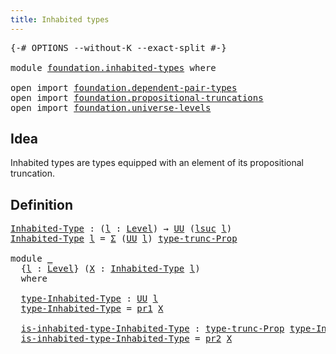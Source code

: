 ```yaml
---
title: Inhabited types
---
```


<pre class="Agda"><a id="41" class="Symbol">{-#</a> <a id="45" class="Keyword">OPTIONS</a> <a id="53" class="Pragma">--without-K</a> <a id="65" class="Pragma">--exact-split</a> <a id="79" class="Symbol">#-}</a>

<a id="84" class="Keyword">module</a> <a id="91" href="foundation.inhabited-types.html" class="Module">foundation.inhabited-types</a> <a id="118" class="Keyword">where</a>

<a id="125" class="Keyword">open</a> <a id="130" class="Keyword">import</a> <a id="137" href="foundation.dependent-pair-types.html" class="Module">foundation.dependent-pair-types</a>
<a id="169" class="Keyword">open</a> <a id="174" class="Keyword">import</a> <a id="181" href="foundation.propositional-truncations.html" class="Module">foundation.propositional-truncations</a>
<a id="218" class="Keyword">open</a> <a id="223" class="Keyword">import</a> <a id="230" href="foundation.universe-levels.html" class="Module">foundation.universe-levels</a>
</pre>
## Idea

Inhabited types are types equipped with an element of its propositional truncation.

## Definition

<pre class="Agda"><a id="Inhabited-Type"></a><a id="379" href="foundation.inhabited-types.html#379" class="Function">Inhabited-Type</a> <a id="394" class="Symbol">:</a> <a id="396" class="Symbol">(</a><a id="397" href="foundation.inhabited-types.html#397" class="Bound">l</a> <a id="399" class="Symbol">:</a> <a id="401" href="Agda.Primitive.html#597" class="Postulate">Level</a><a id="406" class="Symbol">)</a> <a id="408" class="Symbol">→</a> <a id="410" href="foundation-core.universe-levels.html#222" class="Primitive">UU</a> <a id="413" class="Symbol">(</a><a id="414" href="Agda.Primitive.html#780" class="Primitive">lsuc</a> <a id="419" href="foundation.inhabited-types.html#397" class="Bound">l</a><a id="420" class="Symbol">)</a>
<a id="422" href="foundation.inhabited-types.html#379" class="Function">Inhabited-Type</a> <a id="437" href="foundation.inhabited-types.html#437" class="Bound">l</a> <a id="439" class="Symbol">=</a> <a id="441" href="foundation-core.dependent-pair-types.html#502" class="Record">Σ</a> <a id="443" class="Symbol">(</a><a id="444" href="foundation-core.universe-levels.html#222" class="Primitive">UU</a> <a id="447" href="foundation.inhabited-types.html#437" class="Bound">l</a><a id="448" class="Symbol">)</a> <a id="450" href="foundation.propositional-truncations.html#2012" class="Function">type-trunc-Prop</a>

<a id="467" class="Keyword">module</a> <a id="474" href="foundation.inhabited-types.html#474" class="Module">_</a>
  <a id="478" class="Symbol">{</a><a id="479" href="foundation.inhabited-types.html#479" class="Bound">l</a> <a id="481" class="Symbol">:</a> <a id="483" href="Agda.Primitive.html#597" class="Postulate">Level</a><a id="488" class="Symbol">}</a> <a id="490" class="Symbol">(</a><a id="491" href="foundation.inhabited-types.html#491" class="Bound">X</a> <a id="493" class="Symbol">:</a> <a id="495" href="foundation.inhabited-types.html#379" class="Function">Inhabited-Type</a> <a id="510" href="foundation.inhabited-types.html#479" class="Bound">l</a><a id="511" class="Symbol">)</a>
  <a id="515" class="Keyword">where</a>

  <a id="524" href="foundation.inhabited-types.html#524" class="Function">type-Inhabited-Type</a> <a id="544" class="Symbol">:</a> <a id="546" href="foundation-core.universe-levels.html#222" class="Primitive">UU</a> <a id="549" href="foundation.inhabited-types.html#479" class="Bound">l</a>
  <a id="553" href="foundation.inhabited-types.html#524" class="Function">type-Inhabited-Type</a> <a id="573" class="Symbol">=</a> <a id="575" href="foundation-core.dependent-pair-types.html#592" class="Field">pr1</a> <a id="579" href="foundation.inhabited-types.html#491" class="Bound">X</a>

  <a id="584" href="foundation.inhabited-types.html#584" class="Function">is-inhabited-type-Inhabited-Type</a> <a id="617" class="Symbol">:</a> <a id="619" href="foundation.propositional-truncations.html#2012" class="Function">type-trunc-Prop</a> <a id="635" href="foundation.inhabited-types.html#524" class="Function">type-Inhabited-Type</a>
  <a id="657" href="foundation.inhabited-types.html#584" class="Function">is-inhabited-type-Inhabited-Type</a> <a id="690" class="Symbol">=</a> <a id="692" href="foundation-core.dependent-pair-types.html#604" class="Field">pr2</a> <a id="696" href="foundation.inhabited-types.html#491" class="Bound">X</a>
</pre>